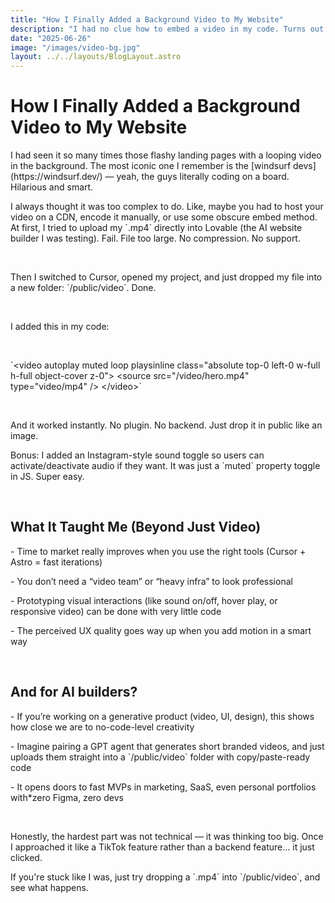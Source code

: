 ```yaml
---
title: "How I Finally Added a Background Video to My Website"
description: "I had no clue how to embed a video in my code. Turns out it was way simpler than I thought — and it opened a new world of Instagram-style interactions."
date: "2025-06-26"
image: "/images/video-bg.jpg"
layout: ../../layouts/BlogLayout.astro
---
```


<h1 class="text-3xl font-bold mb-6">How I Finally Added a Background Video to My Website</h1>

<p>I had seen it so many times those flashy landing pages with a looping video in the background. The most iconic one I remember is the [windsurf devs](https://windsurf.dev/) — yeah, the guys literally coding on a board. Hilarious and smart.</p>

<p>I always thought it was too complex to do. Like, maybe you had to host your video on a CDN, encode it manually, or use some obscure embed method. At first, I tried to upload my `.mp4` directly into Lovable (the AI website builder I was testing). Fail. File too large. No compression. No support.</p>

&nbsp;

<p>Then I switched to Cursor, opened my project, and just dropped my file into a new folder: `/public/video`. Done.</p>

&nbsp;

<p>I added this in my code:</p>

&nbsp;

<p>`&lt;video autoplay muted loop playsinline class="absolute top-0 left-0 w-full h-full object-cover z-0"&gt;
  &lt;source src="/video/hero.mp4" type="video/mp4" /&gt;
&lt;/video&gt;`</p>

&nbsp;

<p>And it worked instantly. No plugin. No backend. Just drop it in public like an image.</p>

<p>Bonus: I added an Instagram-style sound toggle so users can activate/deactivate audio if they want. It was just a `muted` property toggle in JS. Super easy.</p>

&nbsp;

<h2 class="text-xl font-semibold mb-4 mt-10">What It Taught Me (Beyond Just Video)</h2>

<p>- Time to market really improves when you use the right tools (Cursor + Astro = fast iterations)</p>
<p>- You don’t need a “video team” or “heavy infra” to look professional</p>
<p>- Prototyping visual interactions (like sound on/off, hover play, or responsive video) can be done with very little code</p>
<p>- The perceived UX quality goes way up when you add motion in a smart way</p>

&nbsp;

<h2 class="text-xl font-semibold mb-4 mt-10">And for AI builders?</h2>

<p>- If you’re working on a generative product (video, UI, design), this shows how close we are to no-code-level creativity</p>
<p>- Imagine pairing a GPT agent that generates short branded videos, and just uploads them straight into a `/public/video` folder with copy/paste-ready code</p>
<p>- It opens doors to fast MVPs in marketing, SaaS, even personal portfolios with*zero Figma, zero devs</p>

&nbsp;

<p>Honestly, the hardest part was not technical — it was thinking too big. Once I approached it like a TikTok feature rather than a backend feature… it just clicked.</p>

<p>If you're stuck like I was, just try dropping a `.mp4` into `/public/video`, and see what happens.</p>

&nbsp;
